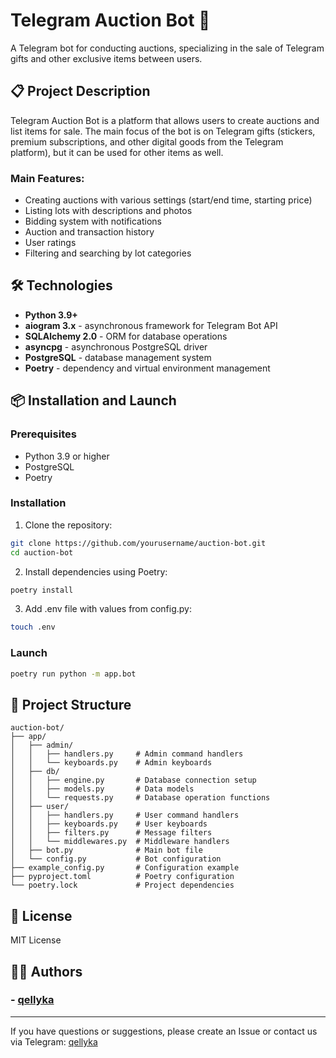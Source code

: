 # Telegram Auction Bot 🎁

A Telegram bot for conducting auctions, specializing in the sale of Telegram gifts and other exclusive items between users.

## 📋 Project Description

Telegram Auction Bot is a platform that allows users to create auctions and list items for sale. The main focus of the bot is on Telegram gifts (stickers, premium subscriptions, and other digital goods from the Telegram platform), but it can be used for other items as well.

### Main Features:
- Creating auctions with various settings (start/end time, starting price)
- Listing lots with descriptions and photos
- Bidding system with notifications
- Auction and transaction history
- User ratings
- Filtering and searching by lot categories

## 🛠️ Technologies

- **Python 3.9+**
- **aiogram 3.x** - asynchronous framework for Telegram Bot API
- **SQLAlchemy 2.0** - ORM for database operations
- **asyncpg** - asynchronous PostgreSQL driver
- **PostgreSQL** - database management system
- **Poetry** - dependency and virtual environment management

## 📦 Installation and Launch

### Prerequisites

- Python 3.9 or higher
- PostgreSQL
- Poetry

### Installation

1. Clone the repository:
```bash
git clone https://github.com/yourusername/auction-bot.git
cd auction-bot
```

2. Install dependencies using Poetry:
```bash
poetry install
```

3. Add .env file with values from config.py:
```bash
touch .env 
```

### Launch

```bash
poetry run python -m app.bot
```

## 🧩 Project Structure

```
auction-bot/
├── app/
│   ├── admin/
│   │   ├── handlers.py     # Admin command handlers
│   │   └── keyboards.py    # Admin keyboards
│   ├── db/
│   │   ├── engine.py       # Database connection setup
│   │   ├── models.py       # Data models
│   │   └── requests.py     # Database operation functions
│   ├── user/
│   │   ├── handlers.py     # User command handlers
│   │   ├── keyboards.py    # User keyboards
│   │   ├── filters.py      # Message filters
│   │   └── middlewares.py  # Middleware handlers
│   ├── bot.py              # Main bot file
│   └── config.py           # Bot configuration
├── example_config.py       # Configuration example
├── pyproject.toml          # Poetry configuration
└── poetry.lock             # Project dependencies
```

## 📄 License

MIT License

## 👨‍💻 Authors

### - [qellyka](https://github.com/qellyka)

---

If you have questions or suggestions, please create an Issue or contact us via Telegram: [qellyka](https://t.me/qellyka)